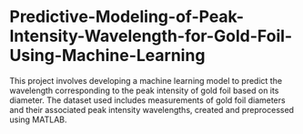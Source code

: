 # Predictive-Modeling-of-Peak-Intensity-Wavelength-for-Gold-Foil-Using-Machine-Learning
This project involves developing a machine learning model to predict the wavelength corresponding to the peak intensity of gold foil based on its diameter. The dataset used includes measurements of gold foil diameters and their associated peak intensity wavelengths, created and preprocessed using MATLAB.
